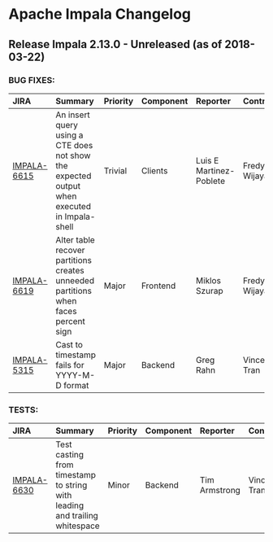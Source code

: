 
<!---
# Licensed to the Apache Software Foundation (ASF) under one
# or more contributor license agreements.  See the NOTICE file
# distributed with this work for additional information
# regarding copyright ownership.  The ASF licenses this file
# to you under the Apache License, Version 2.0 (the
# "License"); you may not use this file except in compliance
# with the License.  You may obtain a copy of the License at
#
#     http://www.apache.org/licenses/LICENSE-2.0
#
# Unless required by applicable law or agreed to in writing, software
# distributed under the License is distributed on an "AS IS" BASIS,
# WITHOUT WARRANTIES OR CONDITIONS OF ANY KIND, either express or implied.
# See the License for the specific language governing permissions and
# limitations under the License.
-->
# Apache Impala Changelog

## Release Impala 2.13.0 - Unreleased (as of 2018-03-22)



### BUG FIXES:

| JIRA | Summary | Priority | Component | Reporter | Contributor |
|:---- |:---- | :--- |:---- |:---- |:---- |
| [IMPALA-6615](https://issues.apache.org/jira/browse/IMPALA-6615) | An insert query using a CTE does not show the expected output when executed in Impala-shell |  Trivial | Clients | Luis E Martinez-Poblete | Fredy Wijaya |
| [IMPALA-6619](https://issues.apache.org/jira/browse/IMPALA-6619) | Alter table recover partitions creates unneeded partitions when faces percent sign |  Major | Frontend | Miklos Szurap | Fredy Wijaya |
| [IMPALA-5315](https://issues.apache.org/jira/browse/IMPALA-5315) | Cast to timestamp fails for YYYY-M-D format |  Major | Backend | Greg Rahn | Vincent Tran |


### TESTS:

| JIRA | Summary | Priority | Component | Reporter | Contributor |
|:---- |:---- | :--- |:---- |:---- |:---- |
| [IMPALA-6630](https://issues.apache.org/jira/browse/IMPALA-6630) | Test casting from timestamp to string with leading and trailing whitespace |  Minor | Backend | Tim Armstrong | Vincent Tran |


